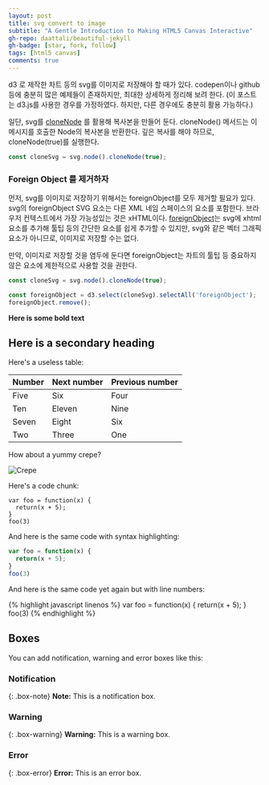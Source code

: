 ```yaml
---
layout: post
title: svg convert to image
subtitle: "A Gentle Introduction to Making HTML5 Canvas Interactive"
gh-repo: daattali/beautiful-jekyll
gh-badge: [star, fork, follow]
tags: [html5 canvas]
comments: true
---
```


d3 로 제작한 차트 등의 svg를 이미지로 저장해야 할 때가 있다.
codepen이나 github 등에 충분히 많은 예제들이 존재하지만, 최대한 상세하게 정리해 보려 한다.
(이 포스트는 d3.js를 사용한 경우를 가정하였다. 하지만, 다른 경우에도 충분히 활용 가능하다.)

일단, svg를 [cloneNode](https://developer.mozilla.org/ko/docs/Web/API/Node/cloneNode) 를 활용해 복사본을 만들어 둔다.
cloneNode() 메서드는 이 메시지를 호출한 Node의 복사본을 반환한다.
깊은 복사를 해야 하므로, cloneNode(true)를 실행한다.

```javascript
const cloneSvg = svg.node().cloneNode(true);
```

### Foreign Object 를 제거하자

먼저, svg를 이미지로 저장하기 위해서는 foreignObject를 모두 제거할 필요가 있다.
svg의 foreignObject SVG 요소는 다른 XML 네임 스페이스의 요소를 포함한다. 브라우저 컨텍스트에서 가장 가능성있는 것은 xHTML이다.
[foreignObject](https://developer.mozilla.org/en-US/docs/Web/SVG/Element/foreignObject)는 svg에 xhtml 요소를 추가해 툴팁 등의 간단한 요소를 쉽게 추가할 수 있지만, svg와 같은 벡터 그래픽 요소가 아니므로, 이미지로 저장할 수는 없다.

만약, 이미지로 저장할 것을 염두에 둔다면 foreignObject는 차트의 툴팁 등 중요하지 않은 요소에 제한적으로 사용할 것을 권한다.

```javascript
const cloneSvg = svg.node().cloneNode(true);

const foreignObject = d3.select(cloneSvg).selectAll('foreignObject');
foreignObject.remove();
```

**Here is some bold text**

## Here is a secondary heading

Here's a useless table:

| Number | Next number | Previous number |
| :------ |:--- | :--- |
| Five | Six | Four |
| Ten | Eleven | Nine |
| Seven | Eight | Six |
| Two | Three | One |


How about a yummy crepe?

![Crepe](https://s3-media3.fl.yelpcdn.com/bphoto/cQ1Yoa75m2yUFFbY2xwuqw/348s.jpg)

Here's a code chunk:

~~~
var foo = function(x) {
  return(x + 5);
}
foo(3)
~~~

And here is the same code with syntax highlighting:

```javascript
var foo = function(x) {
  return(x + 5);
}
foo(3)
```

And here is the same code yet again but with line numbers:

{% highlight javascript linenos %}
var foo = function(x) {
  return(x + 5);
}
foo(3)
{% endhighlight %}

## Boxes
You can add notification, warning and error boxes like this:

### Notification

{: .box-note}
**Note:** This is a notification box.

### Warning

{: .box-warning}
**Warning:** This is a warning box.

### Error

{: .box-error}
**Error:** This is an error box.
